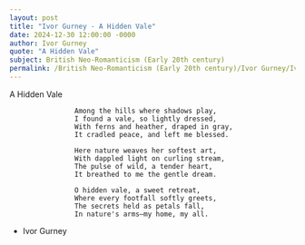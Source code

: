 ```yaml
---
layout: post
title: "Ivor Gurney - A Hidden Vale"
date: 2024-12-30 12:00:00 -0000
author: Ivor Gurney
quote: "A Hidden Vale"
subject: British Neo-Romanticism (Early 20th century)
permalink: /British Neo-Romanticism (Early 20th century)/Ivor Gurney/Ivor Gurney - A Hidden Vale
---
```


A Hidden Vale

                    Among the hills where shadows play,
                    I found a vale, so lightly dressed,
                    With ferns and heather, draped in gray,
                    It cradled peace, and left me blessed.
                    
                    Here nature weaves her softest art,
                    With dappled light on curling stream,
                    The pulse of wild, a tender heart,
                    It breathed to me the gentle dream.
                    
                    O hidden vale, a sweet retreat,
                    Where every footfall softly greets,
                    The secrets held as petals fall,
                    In nature's arms—my home, my all.

- Ivor Gurney
